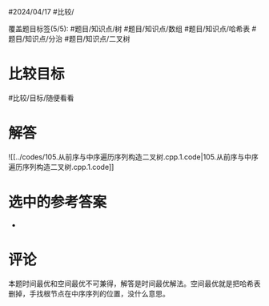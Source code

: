 #2024/04/17 #比较/

覆盖题目标签(5/5):  #题目/知识点/树 #题目/知识点/数组 #题目/知识点/哈希表 #题目/知识点/分治 #题目/知识点/二叉树

# 比较目标

#比较/目标/随便看看 

# 解答

![[../codes/105.从前序与中序遍历序列构造二叉树.cpp.1.code|105.从前序与中序遍历序列构造二叉树.cpp.1.code]]

# 选中的参考答案

-

# 评论

本题时间最优和空间最优不可兼得，解答是时间最优解法。空间最优就是把哈希表删掉，手找根节点在中序序列的位置，没什么意思。